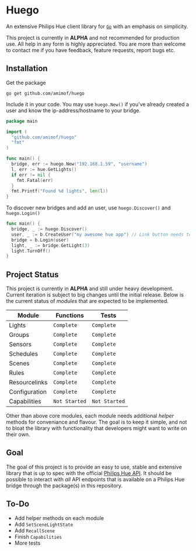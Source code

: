 # Huego

An extensive Philips Hue client library for [`Go`](https://golang.org/) with an emphasis on simplicity.

This project is currently in **ALPHA** and not recommended for production use. All help in any form is highly appreciated. You are more than welcome to contact me if you have feedback, feature requests, report bugs etc.

## Installation
Get the package
```
go get github.com/amimof/huego
```

Include it in your code. You may use `huego.New()` if you've already created a user and know the ip-address/hostname to your bridge.
```Go
package main

import (
  "github.com/amimof/huego"
  "fmt"
)

func main() {
  bridge, err := huego.New("192.168.1.59", "username")
  l, err := hue.GetLights()
  if err != nil {
    fmt.Fatal(err)
  }
  fmt.Printf("Found %d lights", len(l))
}
```

To discover new bridges and add an user, use `huego.Discover()` and `huego.Login()`
```Go
func main() {
  bridge, _ := huego.Discover()
  user, _ := b.CreateUser("my awesome hue app") // Link button needs to be pressed
  bridge = b.Login(user)
  light, _ := bridge.GetLight(3)
  light.TurnOff()
}
``` 

## Project Status

This project is currently in **ALPHA** and still under heavy development. Current iteration is subject to big changes until the initial release. Below is the current status of *modules* that are expected to be implemented.

| Module | Functions | Tests |
| ------ | ------ | ------ |
| Lights | `Complete` | `Complete` |
| Groups | `Complete` | `Complete` |
| Sensors | `Complete` | `Complete` |
| Schedules | `Complete` | `Complete` |
| Scenes | `Complete` | `Complete` |
| Rules | `Complete` | `Complete` |
| Resourcelinks | `Complete` | `Complete` |
| Configuration | `Complete`  | `Complete` 
| Capabilities | `Not Started` | `Not Started` 

Other than above core modules, each module needs additional *helper* methods for conveniance and flavour. The goal is to keep it simple, and not to bloat the library with functionality that developers might want to write on their own. 

## Goal

The goal of this project is to provide an easy to use, stable and extensive library that is up to spec with the official [Philips Hue API](https://www.developers.meethue.com/philips-hue-api). It should be possible to interact with *all* API endpoints that is available on a Philips Hue bridge through the package(s) in this repository.

## To-Do

* Add helper methods on each module
* Add `SetSceneLightState`
* Add `RecallScene`
* Finish `Capabilities`
* More tests